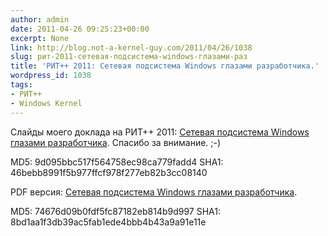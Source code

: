 ```yaml
---
author: admin
date: 2011-04-26 09:25:23+00:00
excerpt: None
link: http://blog.not-a-kernel-guy.com/2011/04/26/1038
slug: рит-2011-сетевая-подсистема-windows-глазами-раз
title: 'РИТ++ 2011: Сетевая подсистема Windows глазами разработчика.'
wordpress_id: 1038
tags:
- РИТ++
- Windows Kernel
---
```


Слайды моего доклада на РИТ++ 2011: [Сетевая подсистема Windows глазами разработчика](http://blog.not-a-kernel-guy.com/wp-content/uploads/2011/04/rit2011.windows_networking_subsystem.pptx). Спасибо за внимание. ;-)

MD5: 9d095bbc517f564758ec98ca779fadd4
SHA1: 46bebb8991f5b977ffcf978f277eb82b3cc08140

PDF версия: [Сетевая подсистема Windows глазами разработчика](http://blog.not-a-kernel-guy.com/wp-content/uploads/2011/04/rit2011.windows_networking_subsystem.pdf).

MD5: 74676d09b0fdf5fc87182eb814b9d997
SHA1: 8bd1aa1f3db39ac5fab1ede4bbb4b43a9a91e11e
